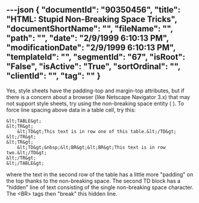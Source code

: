 ---json
{
  "documentId": "90350456",
  "title": "HTML: Stupid Non-Breaking Space Tricks",
  "documentShortName": "",
  "fileName": "",
  "path": "",
  "date": "2/9/1999 6:10:13 PM",
  "modificationDate": "2/9/1999 6:10:13 PM",
  "templateId": "",
  "segmentId": "67",
  "isRoot": "False",
  "isActive": "True",
  "sortOrdinal": "",
  "clientId": "",
  "tag": ""
}
---

Yes, style sheets have the padding-top and margin-top attributes, but if there is a concern about a browser (like Netscape Navigator 3.x) that may not support style sheets, try using the non-breaking space entity (&nbsp;). To force line spacing above data in a table cell, try this:

    &lt;TABLE&gt;
    &lt;TR&gt;
        &lt;TD&gt;This text is in row one of this table.&lt;/TD&gt;
    &lt;/TR&gt;
    &lt;TR&gt;
        &lt;TD&gt;&nbsp;&lt;BR&gt;&lt;BR&gt;This text is in row two.&lt;/TD&gt;
    &lt;/TR&gt;
    &lt;/TABLE&gt;

where the text in the second row of the table has a little more &quot;padding&quot; on the top thanks to the non-breaking space. The second TD block has a &quot;hidden&quot; line of text consisting of the single non-breaking space character. The &lt;BR&gt; tags then &quot;break&quot; this hidden line.
